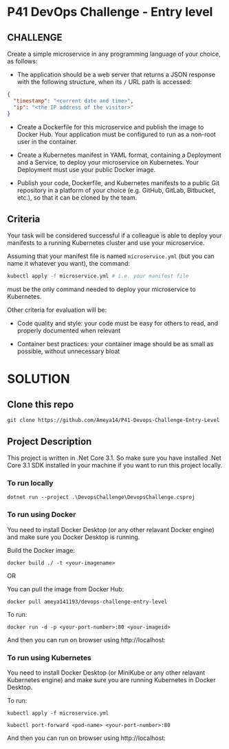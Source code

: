 # P41 DevOps Challenge - Entry level

## CHALLENGE

Create a simple microservice in any programming language of your choice, as follows:

- The application should be a web server that returns a JSON response with the following structure, when its `/` URL path is accessed:

```json
{
  "timestamp": "<current date and time>",
  "ip": "<the IP address of the visitor>"
}
```

- Create a Dockerfile for this microservice and publish the image to Docker Hub. Your application must be configured to run as a non-root user in the container.

- Create a Kubernetes manifest in YAML format, containing a Deployment and a Service, to deploy your microservice on Kubernetes. Your Deployment must use your public Docker image.

- Publish your code, Dockerfile, and Kubernetes manifests to a public Git repository in a platform of your choice (e.g. GitHub, GitLab, Bitbucket, etc.), so that it can be cloned by the team.


## Criteria


Your task will be considered successful if a colleague is able to deploy your manifests to a running Kubernetes cluster and use your microservice.

Assuming that your manifest file is named `microservice.yml` (but you can name it whatever you want), the command:

```sh
kubectl apply -f microservice.yml # i.e. your manifest file
```

must be the only command needed to deploy your microservice to Kubernetes.

Other criteria for evaluation will be:

- Code quality and style: your code must be easy for others to read, and properly documented when relevant

- Container best practices: your container image should be as small as possible, without unnecessary bloat



# SOLUTION

## Clone this repo

``` shell
git clone https://github.com/Ameya14/P41-Devops-Challenge-Entry-Level
```


## Project Description

This project is written in .Net Core 3.1. So make sure you have installed .Net Core 3.1 SDK installed in your machine if you want to run this project locally.

### To run locally
```shell
dotnet run --project .\DevopsChallenge\DevopsChallenge.csproj
```

### To run using Docker

You need to install Docker Desktop (or any other relavant Docker engine) and make sure you Docker Desktop is running.

Build the Docker image:
```shell
docker build ./ -t <your-imagename>
```

OR

You can pull the image from Docker Hub:
```shell
docker pull ameya141193/devops-challenge-entry-level
```

To run:
```shell
docker run -d -p <your-port-number>:80 <your-imageid>
```
And then you can run on browser using http://localhost:<your-port-number>

### To run using Kubernetes

You need to install Docker Desktop (or MiniKube or any other relavant Kubernetes engine) and make sure you are running Kubernetes in Docker Desktop.

To run:
```shell
kubectl apply -f microservice.yml

kubectl port-forward <pod-name> <your-port-number>:80
```
And then you can run on browser using http://localhost:<your-port-number>

